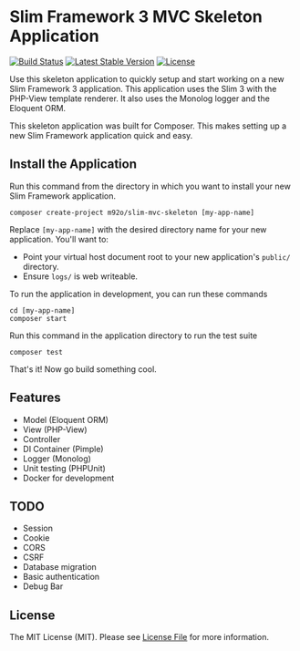 # Slim Framework 3 MVC Skeleton Application

[![Build Status](https://travis-ci.org/m92o/slim-mvc-skeleton.svg?branch=master)](https://travis-ci.org/m92o/slim-mvc-skeleton)
[![Latest Stable Version](https://poser.pugx.org/m92o/slim-mvc-skeleton/v/stable)](https://packagist.org/packages/m92o/slim-mvc-skeleton)
[![License](https://poser.pugx.org/m92o/slim-mvc-skeleton/license)](https://packagist.org/packages/m92o/slim-mvc-skeleton)

Use this skeleton application to quickly setup and start working on a new Slim Framework 3 application. This application uses the Slim 3 with the PHP-View template renderer. It also uses the Monolog logger and the Eloquent ORM.

This skeleton application was built for Composer. This makes setting up a new Slim Framework application quick and easy.

## Install the Application

Run this command from the directory in which you want to install your new Slim Framework application.

    composer create-project m92o/slim-mvc-skeleton [my-app-name]

Replace `[my-app-name]` with the desired directory name for your new application. You'll want to:

* Point your virtual host document root to your new application's `public/` directory.
* Ensure `logs/` is web writeable.

To run the application in development, you can run these commands

	cd [my-app-name]
	composer start

Run this command in the application directory to run the test suite

	composer test

That's it! Now go build something cool.

## Features

* Model (Eloquent ORM)
* View (PHP-View)
* Controller
* DI Container (Pimple)
* Logger (Monolog)
* Unit testing (PHPUnit)
* Docker for development

## TODO

* Session
* Cookie
* CORS
* CSRF
* Database migration
* Basic authentication
* Debug Bar

## License

The MIT License (MIT).
Please see [License File](LICENSE) for more information.